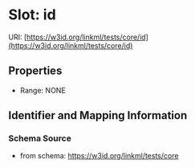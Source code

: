 # Slot: id

URI: [https://w3id.org/linkml/tests/core/id](https://w3id.org/linkml/tests/core/id)



<!-- no inheritance hierarchy -->


## Properties

 * Range: NONE



## Identifier and Mapping Information







### Schema Source


* from schema: https://w3id.org/linkml/tests/core



